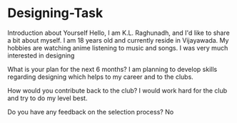# Designing-Task

Introduction about Yourself 
Hello, I am K.L. Raghunadh, and I'd like to share a bit about myself. I am 18 years old and currently reside in Vijayawada. My hobbies are watching anime listening to music and songs. I was very much interested in designing

What is your plan for the next 6 months? 
I am planning to develop skills regarding designing which helps to my career and to the clubs.

How would you contribute back to the club? 
I would work hard for the club and try to do my level best.

Do you have any feedback on the selection process? 
No

